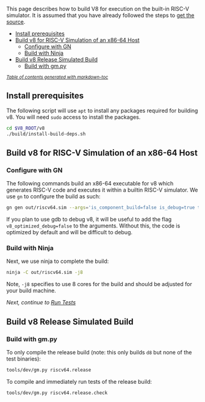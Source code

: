 This page describes how to build V8 for execution on the built-in RISC-V simulator. It is assumed that you have already followed the steps to [get the source](Get-the-Source).

- [Install prerequisites](#install-prerequisites)
- [Build v8 for RISC-V Simulation of an x86-64 Host](#build-v8-for-risc-v-simulation-of-an-x86-64-host)
  * [Configure with GN](#configure-with-gn)
  * [Build with Ninja](#build-with-ninja)
- [Build v8 Release Simulated Build](#build-v8-release-simulated-build)
  * [Build with gm.py](#build-with-gmpy)

<small><i><a href='http://ecotrust-canada.github.io/markdown-toc/'>Table of contents generated with markdown-toc</a></i></small>

## Install prerequisites

The following script will use `apt` to install any packages required for building v8. You will need `sudo` access to install the packages.

```bash
cd $V8_ROOT/v8
./build/install-build-deps.sh
```

## Build v8 for RISC-V Simulation of an x86-64 Host

### Configure with GN

The following commands build an x86-64 executable for v8 which generates RISC-V code and executes it within a builtin RISC-V simulator. We use `gn` to configure the build as such:

```bash
gn gen out/riscv64.sim --args='is_component_build=false is_debug=true target_cpu="x64" v8_target_cpu="riscv64" use_goma=false goma_dir="None"'
```

If you plan to use gdb to debug v8, it will be useful to add the flag `v8_optimized_debug=false` to the arguments. Without this, the code is optimized by default and will be difficult to debug.

### Build with Ninja

Next, we use ninja to complete the build:

```bash
ninja -C out/riscv64.sim -j8
```
Note, `-j8` specifies to use 8 cores for the build and should be adjusted for your build machine.

_Next, continue to [Run Tests](Run-Tests)_

## Build v8 Release Simulated Build

### Build with gm.py

To only compile the release build (note: this only builds `d8` but none of the test binaries):

```bash
tools/dev/gm.py riscv64.release
```

To compile and immediately run tests of the release build:

```bash
tools/dev/gm.py riscv64.release.check
```

